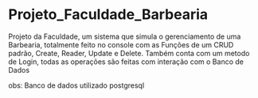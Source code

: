 # Projeto_Faculdade_Barbearia
Projeto da Faculdade, um sistema que simula o gerenciamento de uma Barbearia, totalmente feito no console
com as Funções de um CRUD padrão, Create, Reader, Update e Delete.
Também conta com um metodo de Login, todas as operações são feitas com interação com o Banco de Dados

obs: Banco de dados utilizado postgresql
